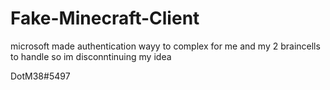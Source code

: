 # Fake-Minecraft-Client

microsoft made authentication wayy to complex for me and my 2 braincells to handle so im disconntinuing my idea

DotM38#5497

